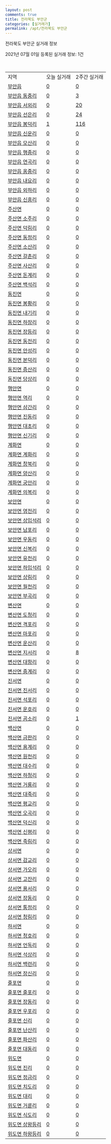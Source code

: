 ```yaml
---
layout: post
comments: true
title: 전라북도 부안군
categories: [실거래가]
permalink: /apt/전라북도 부안군
---
```


전라북도 부안군 실거래 정보

2021년 07월 01일 등록된 실거래 정보: 1건

<script type="text/javascript">
  google.charts.load('current', {'packages':['corechart']});
  google.charts.setOnLoadCallback(drawChart);

  function drawChart() {
    var data = google.visualization.arrayToDataTable([['거래일', '매매', '전월세', '전매'], ['21-02', 16, 24, 0], ['21-03', 32, 11, 1], ['21-04', 32, 7, 0], ['21-05', 20, 8, 2], ['21-06', 12, 5, 2]]);

    var options = {
      title: '최근 유형별 거래량 추이',
      legend: { position: 'bottom' }
    };

    var chart = new google.visualization.LineChart(document.getElementById('columnchart_material'));
    chart.draw(data, (options));
  }
</script>

<div id="columnchart_material" style="width: 95%; margin-left: -35px"></div>
<br>
<table class="sortable">
  <tr>
    <td>지역</td>
    <td>오늘 실거래</td>
    <td>2주간 실거래</td>
  </tr>

  
  <tr class="item">
    <td><a href="전라북도 부안군 부안읍">부안읍</a></td>
    <td><a href="전라북도 부안군 부안읍">0</a></td>
    <td><a href="전라북도 부안군 부안읍">0</a></td>
  </tr>
    

  <tr class="item">
    <td><a href="전라북도 부안군 부안읍 동중리">부안읍 동중리</a></td>
    <td><a href="전라북도 부안군 부안읍 동중리">0</a></td>
    <td><a href="전라북도 부안군 부안읍 동중리">3</a></td>
  </tr>
    

  <tr class="item">
    <td><a href="전라북도 부안군 부안읍 서외리">부안읍 서외리</a></td>
    <td><a href="전라북도 부안군 부안읍 서외리">0</a></td>
    <td><a href="전라북도 부안군 부안읍 서외리">20</a></td>
  </tr>
    

  <tr class="item">
    <td><a href="전라북도 부안군 부안읍 선은리">부안읍 선은리</a></td>
    <td><a href="전라북도 부안군 부안읍 선은리">0</a></td>
    <td><a href="전라북도 부안군 부안읍 선은리">24</a></td>
  </tr>
    

  <tr class="item">
    <td><a href="전라북도 부안군 부안읍 봉덕리">부안읍 봉덕리</a></td>
    <td><a href="전라북도 부안군 부안읍 봉덕리">1</a></td>
    <td><a href="전라북도 부안군 부안읍 봉덕리">116</a></td>
  </tr>
    

  <tr class="item">
    <td><a href="전라북도 부안군 부안읍 신운리">부안읍 신운리</a></td>
    <td><a href="전라북도 부안군 부안읍 신운리">0</a></td>
    <td><a href="전라북도 부안군 부안읍 신운리">0</a></td>
  </tr>
    

  <tr class="item">
    <td><a href="전라북도 부안군 부안읍 모산리">부안읍 모산리</a></td>
    <td><a href="전라북도 부안군 부안읍 모산리">0</a></td>
    <td><a href="전라북도 부안군 부안읍 모산리">0</a></td>
  </tr>
    

  <tr class="item">
    <td><a href="전라북도 부안군 부안읍 행중리">부안읍 행중리</a></td>
    <td><a href="전라북도 부안군 부안읍 행중리">0</a></td>
    <td><a href="전라북도 부안군 부안읍 행중리">0</a></td>
  </tr>
    

  <tr class="item">
    <td><a href="전라북도 부안군 부안읍 연곡리">부안읍 연곡리</a></td>
    <td><a href="전라북도 부안군 부안읍 연곡리">0</a></td>
    <td><a href="전라북도 부안군 부안읍 연곡리">0</a></td>
  </tr>
    

  <tr class="item">
    <td><a href="전라북도 부안군 부안읍 옹중리">부안읍 옹중리</a></td>
    <td><a href="전라북도 부안군 부안읍 옹중리">0</a></td>
    <td><a href="전라북도 부안군 부안읍 옹중리">0</a></td>
  </tr>
    

  <tr class="item">
    <td><a href="전라북도 부안군 부안읍 내요리">부안읍 내요리</a></td>
    <td><a href="전라북도 부안군 부안읍 내요리">0</a></td>
    <td><a href="전라북도 부안군 부안읍 내요리">0</a></td>
  </tr>
    

  <tr class="item">
    <td><a href="전라북도 부안군 부안읍 외하리">부안읍 외하리</a></td>
    <td><a href="전라북도 부안군 부안읍 외하리">0</a></td>
    <td><a href="전라북도 부안군 부안읍 외하리">0</a></td>
  </tr>
    

  <tr class="item">
    <td><a href="전라북도 부안군 부안읍 신흥리">부안읍 신흥리</a></td>
    <td><a href="전라북도 부안군 부안읍 신흥리">0</a></td>
    <td><a href="전라북도 부안군 부안읍 신흥리">0</a></td>
  </tr>
    

  <tr class="item">
    <td><a href="전라북도 부안군 주산면">주산면</a></td>
    <td><a href="전라북도 부안군 주산면">0</a></td>
    <td><a href="전라북도 부안군 주산면">0</a></td>
  </tr>
    

  <tr class="item">
    <td><a href="전라북도 부안군 주산면 소주리">주산면 소주리</a></td>
    <td><a href="전라북도 부안군 주산면 소주리">0</a></td>
    <td><a href="전라북도 부안군 주산면 소주리">0</a></td>
  </tr>
    

  <tr class="item">
    <td><a href="전라북도 부안군 주산면 덕림리">주산면 덕림리</a></td>
    <td><a href="전라북도 부안군 주산면 덕림리">0</a></td>
    <td><a href="전라북도 부안군 주산면 덕림리">0</a></td>
  </tr>
    

  <tr class="item">
    <td><a href="전라북도 부안군 주산면 동정리">주산면 동정리</a></td>
    <td><a href="전라북도 부안군 주산면 동정리">0</a></td>
    <td><a href="전라북도 부안군 주산면 동정리">0</a></td>
  </tr>
    

  <tr class="item">
    <td><a href="전라북도 부안군 주산면 소산리">주산면 소산리</a></td>
    <td><a href="전라북도 부안군 주산면 소산리">0</a></td>
    <td><a href="전라북도 부안군 주산면 소산리">0</a></td>
  </tr>
    

  <tr class="item">
    <td><a href="전라북도 부안군 주산면 갈촌리">주산면 갈촌리</a></td>
    <td><a href="전라북도 부안군 주산면 갈촌리">0</a></td>
    <td><a href="전라북도 부안군 주산면 갈촌리">0</a></td>
  </tr>
    

  <tr class="item">
    <td><a href="전라북도 부안군 주산면 사산리">주산면 사산리</a></td>
    <td><a href="전라북도 부안군 주산면 사산리">0</a></td>
    <td><a href="전라북도 부안군 주산면 사산리">0</a></td>
  </tr>
    

  <tr class="item">
    <td><a href="전라북도 부안군 주산면 돈계리">주산면 돈계리</a></td>
    <td><a href="전라북도 부안군 주산면 돈계리">0</a></td>
    <td><a href="전라북도 부안군 주산면 돈계리">0</a></td>
  </tr>
    

  <tr class="item">
    <td><a href="전라북도 부안군 주산면 백석리">주산면 백석리</a></td>
    <td><a href="전라북도 부안군 주산면 백석리">0</a></td>
    <td><a href="전라북도 부안군 주산면 백석리">0</a></td>
  </tr>
    

  <tr class="item">
    <td><a href="전라북도 부안군 동진면">동진면</a></td>
    <td><a href="전라북도 부안군 동진면">0</a></td>
    <td><a href="전라북도 부안군 동진면">0</a></td>
  </tr>
    

  <tr class="item">
    <td><a href="전라북도 부안군 동진면 봉황리">동진면 봉황리</a></td>
    <td><a href="전라북도 부안군 동진면 봉황리">0</a></td>
    <td><a href="전라북도 부안군 동진면 봉황리">0</a></td>
  </tr>
    

  <tr class="item">
    <td><a href="전라북도 부안군 동진면 내기리">동진면 내기리</a></td>
    <td><a href="전라북도 부안군 동진면 내기리">0</a></td>
    <td><a href="전라북도 부안군 동진면 내기리">0</a></td>
  </tr>
    

  <tr class="item">
    <td><a href="전라북도 부안군 동진면 하장리">동진면 하장리</a></td>
    <td><a href="전라북도 부안군 동진면 하장리">0</a></td>
    <td><a href="전라북도 부안군 동진면 하장리">0</a></td>
  </tr>
    

  <tr class="item">
    <td><a href="전라북도 부안군 동진면 장등리">동진면 장등리</a></td>
    <td><a href="전라북도 부안군 동진면 장등리">0</a></td>
    <td><a href="전라북도 부안군 동진면 장등리">0</a></td>
  </tr>
    

  <tr class="item">
    <td><a href="전라북도 부안군 동진면 동전리">동진면 동전리</a></td>
    <td><a href="전라북도 부안군 동진면 동전리">0</a></td>
    <td><a href="전라북도 부안군 동진면 동전리">0</a></td>
  </tr>
    

  <tr class="item">
    <td><a href="전라북도 부안군 동진면 안성리">동진면 안성리</a></td>
    <td><a href="전라북도 부안군 동진면 안성리">0</a></td>
    <td><a href="전라북도 부안군 동진면 안성리">0</a></td>
  </tr>
    

  <tr class="item">
    <td><a href="전라북도 부안군 동진면 본덕리">동진면 본덕리</a></td>
    <td><a href="전라북도 부안군 동진면 본덕리">0</a></td>
    <td><a href="전라북도 부안군 동진면 본덕리">0</a></td>
  </tr>
    

  <tr class="item">
    <td><a href="전라북도 부안군 동진면 증산리">동진면 증산리</a></td>
    <td><a href="전라북도 부안군 동진면 증산리">0</a></td>
    <td><a href="전라북도 부안군 동진면 증산리">0</a></td>
  </tr>
    

  <tr class="item">
    <td><a href="전라북도 부안군 동진면 당상리">동진면 당상리</a></td>
    <td><a href="전라북도 부안군 동진면 당상리">0</a></td>
    <td><a href="전라북도 부안군 동진면 당상리">0</a></td>
  </tr>
    

  <tr class="item">
    <td><a href="전라북도 부안군 행안면">행안면</a></td>
    <td><a href="전라북도 부안군 행안면">0</a></td>
    <td><a href="전라북도 부안군 행안면">0</a></td>
  </tr>
    

  <tr class="item">
    <td><a href="전라북도 부안군 행안면 역리">행안면 역리</a></td>
    <td><a href="전라북도 부안군 행안면 역리">0</a></td>
    <td><a href="전라북도 부안군 행안면 역리">0</a></td>
  </tr>
    

  <tr class="item">
    <td><a href="전라북도 부안군 행안면 삼간리">행안면 삼간리</a></td>
    <td><a href="전라북도 부안군 행안면 삼간리">0</a></td>
    <td><a href="전라북도 부안군 행안면 삼간리">0</a></td>
  </tr>
    

  <tr class="item">
    <td><a href="전라북도 부안군 행안면 진동리">행안면 진동리</a></td>
    <td><a href="전라북도 부안군 행안면 진동리">0</a></td>
    <td><a href="전라북도 부안군 행안면 진동리">0</a></td>
  </tr>
    

  <tr class="item">
    <td><a href="전라북도 부안군 행안면 대초리">행안면 대초리</a></td>
    <td><a href="전라북도 부안군 행안면 대초리">0</a></td>
    <td><a href="전라북도 부안군 행안면 대초리">0</a></td>
  </tr>
    

  <tr class="item">
    <td><a href="전라북도 부안군 행안면 신기리">행안면 신기리</a></td>
    <td><a href="전라북도 부안군 행안면 신기리">0</a></td>
    <td><a href="전라북도 부안군 행안면 신기리">0</a></td>
  </tr>
    

  <tr class="item">
    <td><a href="전라북도 부안군 계화면">계화면</a></td>
    <td><a href="전라북도 부안군 계화면">0</a></td>
    <td><a href="전라북도 부안군 계화면">0</a></td>
  </tr>
    

  <tr class="item">
    <td><a href="전라북도 부안군 계화면 계화리">계화면 계화리</a></td>
    <td><a href="전라북도 부안군 계화면 계화리">0</a></td>
    <td><a href="전라북도 부안군 계화면 계화리">0</a></td>
  </tr>
    

  <tr class="item">
    <td><a href="전라북도 부안군 계화면 창북리">계화면 창북리</a></td>
    <td><a href="전라북도 부안군 계화면 창북리">0</a></td>
    <td><a href="전라북도 부안군 계화면 창북리">0</a></td>
  </tr>
    

  <tr class="item">
    <td><a href="전라북도 부안군 계화면 양산리">계화면 양산리</a></td>
    <td><a href="전라북도 부안군 계화면 양산리">0</a></td>
    <td><a href="전라북도 부안군 계화면 양산리">0</a></td>
  </tr>
    

  <tr class="item">
    <td><a href="전라북도 부안군 계화면 궁안리">계화면 궁안리</a></td>
    <td><a href="전라북도 부안군 계화면 궁안리">0</a></td>
    <td><a href="전라북도 부안군 계화면 궁안리">0</a></td>
  </tr>
    

  <tr class="item">
    <td><a href="전라북도 부안군 계화면 의복리">계화면 의복리</a></td>
    <td><a href="전라북도 부안군 계화면 의복리">0</a></td>
    <td><a href="전라북도 부안군 계화면 의복리">0</a></td>
  </tr>
    

  <tr class="item">
    <td><a href="전라북도 부안군 보안면">보안면</a></td>
    <td><a href="전라북도 부안군 보안면">0</a></td>
    <td><a href="전라북도 부안군 보안면">0</a></td>
  </tr>
    

  <tr class="item">
    <td><a href="전라북도 부안군 보안면 영전리">보안면 영전리</a></td>
    <td><a href="전라북도 부안군 보안면 영전리">0</a></td>
    <td><a href="전라북도 부안군 보안면 영전리">0</a></td>
  </tr>
    

  <tr class="item">
    <td><a href="전라북도 부안군 보안면 상입석리">보안면 상입석리</a></td>
    <td><a href="전라북도 부안군 보안면 상입석리">0</a></td>
    <td><a href="전라북도 부안군 보안면 상입석리">0</a></td>
  </tr>
    

  <tr class="item">
    <td><a href="전라북도 부안군 보안면 남포리">보안면 남포리</a></td>
    <td><a href="전라북도 부안군 보안면 남포리">0</a></td>
    <td><a href="전라북도 부안군 보안면 남포리">0</a></td>
  </tr>
    

  <tr class="item">
    <td><a href="전라북도 부안군 보안면 우동리">보안면 우동리</a></td>
    <td><a href="전라북도 부안군 보안면 우동리">0</a></td>
    <td><a href="전라북도 부안군 보안면 우동리">0</a></td>
  </tr>
    

  <tr class="item">
    <td><a href="전라북도 부안군 보안면 신복리">보안면 신복리</a></td>
    <td><a href="전라북도 부안군 보안면 신복리">0</a></td>
    <td><a href="전라북도 부안군 보안면 신복리">0</a></td>
  </tr>
    

  <tr class="item">
    <td><a href="전라북도 부안군 보안면 유천리">보안면 유천리</a></td>
    <td><a href="전라북도 부안군 보안면 유천리">0</a></td>
    <td><a href="전라북도 부안군 보안면 유천리">0</a></td>
  </tr>
    

  <tr class="item">
    <td><a href="전라북도 부안군 보안면 하입석리">보안면 하입석리</a></td>
    <td><a href="전라북도 부안군 보안면 하입석리">0</a></td>
    <td><a href="전라북도 부안군 보안면 하입석리">0</a></td>
  </tr>
    

  <tr class="item">
    <td><a href="전라북도 부안군 보안면 상림리">보안면 상림리</a></td>
    <td><a href="전라북도 부안군 보안면 상림리">0</a></td>
    <td><a href="전라북도 부안군 보안면 상림리">0</a></td>
  </tr>
    

  <tr class="item">
    <td><a href="전라북도 부안군 보안면 월천리">보안면 월천리</a></td>
    <td><a href="전라북도 부안군 보안면 월천리">0</a></td>
    <td><a href="전라북도 부안군 보안면 월천리">0</a></td>
  </tr>
    

  <tr class="item">
    <td><a href="전라북도 부안군 보안면 부곡리">보안면 부곡리</a></td>
    <td><a href="전라북도 부안군 보안면 부곡리">0</a></td>
    <td><a href="전라북도 부안군 보안면 부곡리">0</a></td>
  </tr>
    

  <tr class="item">
    <td><a href="전라북도 부안군 변산면">변산면</a></td>
    <td><a href="전라북도 부안군 변산면">0</a></td>
    <td><a href="전라북도 부안군 변산면">0</a></td>
  </tr>
    

  <tr class="item">
    <td><a href="전라북도 부안군 변산면 도청리">변산면 도청리</a></td>
    <td><a href="전라북도 부안군 변산면 도청리">0</a></td>
    <td><a href="전라북도 부안군 변산면 도청리">0</a></td>
  </tr>
    

  <tr class="item">
    <td><a href="전라북도 부안군 변산면 격포리">변산면 격포리</a></td>
    <td><a href="전라북도 부안군 변산면 격포리">0</a></td>
    <td><a href="전라북도 부안군 변산면 격포리">0</a></td>
  </tr>
    

  <tr class="item">
    <td><a href="전라북도 부안군 변산면 마포리">변산면 마포리</a></td>
    <td><a href="전라북도 부안군 변산면 마포리">0</a></td>
    <td><a href="전라북도 부안군 변산면 마포리">0</a></td>
  </tr>
    

  <tr class="item">
    <td><a href="전라북도 부안군 변산면 운산리">변산면 운산리</a></td>
    <td><a href="전라북도 부안군 변산면 운산리">0</a></td>
    <td><a href="전라북도 부안군 변산면 운산리">0</a></td>
  </tr>
    

  <tr class="item">
    <td><a href="전라북도 부안군 변산면 지서리">변산면 지서리</a></td>
    <td><a href="전라북도 부안군 변산면 지서리">0</a></td>
    <td><a href="전라북도 부안군 변산면 지서리">8</a></td>
  </tr>
    

  <tr class="item">
    <td><a href="전라북도 부안군 변산면 대항리">변산면 대항리</a></td>
    <td><a href="전라북도 부안군 변산면 대항리">0</a></td>
    <td><a href="전라북도 부안군 변산면 대항리">0</a></td>
  </tr>
    

  <tr class="item">
    <td><a href="전라북도 부안군 변산면 중계리">변산면 중계리</a></td>
    <td><a href="전라북도 부안군 변산면 중계리">0</a></td>
    <td><a href="전라북도 부안군 변산면 중계리">0</a></td>
  </tr>
    

  <tr class="item">
    <td><a href="전라북도 부안군 진서면">진서면</a></td>
    <td><a href="전라북도 부안군 진서면">0</a></td>
    <td><a href="전라북도 부안군 진서면">0</a></td>
  </tr>
    

  <tr class="item">
    <td><a href="전라북도 부안군 진서면 진서리">진서면 진서리</a></td>
    <td><a href="전라북도 부안군 진서면 진서리">0</a></td>
    <td><a href="전라북도 부안군 진서면 진서리">0</a></td>
  </tr>
    

  <tr class="item">
    <td><a href="전라북도 부안군 진서면 석포리">진서면 석포리</a></td>
    <td><a href="전라북도 부안군 진서면 석포리">0</a></td>
    <td><a href="전라북도 부안군 진서면 석포리">0</a></td>
  </tr>
    

  <tr class="item">
    <td><a href="전라북도 부안군 진서면 운호리">진서면 운호리</a></td>
    <td><a href="전라북도 부안군 진서면 운호리">0</a></td>
    <td><a href="전라북도 부안군 진서면 운호리">0</a></td>
  </tr>
    

  <tr class="item">
    <td><a href="전라북도 부안군 진서면 곰소리">진서면 곰소리</a></td>
    <td><a href="전라북도 부안군 진서면 곰소리">0</a></td>
    <td><a href="전라북도 부안군 진서면 곰소리">1</a></td>
  </tr>
    

  <tr class="item">
    <td><a href="전라북도 부안군 백산면">백산면</a></td>
    <td><a href="전라북도 부안군 백산면">0</a></td>
    <td><a href="전라북도 부안군 백산면">0</a></td>
  </tr>
    

  <tr class="item">
    <td><a href="전라북도 부안군 백산면 금판리">백산면 금판리</a></td>
    <td><a href="전라북도 부안군 백산면 금판리">0</a></td>
    <td><a href="전라북도 부안군 백산면 금판리">0</a></td>
  </tr>
    

  <tr class="item">
    <td><a href="전라북도 부안군 백산면 용계리">백산면 용계리</a></td>
    <td><a href="전라북도 부안군 백산면 용계리">0</a></td>
    <td><a href="전라북도 부안군 백산면 용계리">0</a></td>
  </tr>
    

  <tr class="item">
    <td><a href="전라북도 부안군 백산면 원천리">백산면 원천리</a></td>
    <td><a href="전라북도 부안군 백산면 원천리">0</a></td>
    <td><a href="전라북도 부안군 백산면 원천리">0</a></td>
  </tr>
    

  <tr class="item">
    <td><a href="전라북도 부안군 백산면 대수리">백산면 대수리</a></td>
    <td><a href="전라북도 부안군 백산면 대수리">0</a></td>
    <td><a href="전라북도 부안군 백산면 대수리">0</a></td>
  </tr>
    

  <tr class="item">
    <td><a href="전라북도 부안군 백산면 하청리">백산면 하청리</a></td>
    <td><a href="전라북도 부안군 백산면 하청리">0</a></td>
    <td><a href="전라북도 부안군 백산면 하청리">0</a></td>
  </tr>
    

  <tr class="item">
    <td><a href="전라북도 부안군 백산면 거룡리">백산면 거룡리</a></td>
    <td><a href="전라북도 부안군 백산면 거룡리">0</a></td>
    <td><a href="전라북도 부안군 백산면 거룡리">0</a></td>
  </tr>
    

  <tr class="item">
    <td><a href="전라북도 부안군 백산면 대죽리">백산면 대죽리</a></td>
    <td><a href="전라북도 부안군 백산면 대죽리">0</a></td>
    <td><a href="전라북도 부안군 백산면 대죽리">0</a></td>
  </tr>
    

  <tr class="item">
    <td><a href="전라북도 부안군 백산면 평교리">백산면 평교리</a></td>
    <td><a href="전라북도 부안군 백산면 평교리">0</a></td>
    <td><a href="전라북도 부안군 백산면 평교리">0</a></td>
  </tr>
    

  <tr class="item">
    <td><a href="전라북도 부안군 백산면 오곡리">백산면 오곡리</a></td>
    <td><a href="전라북도 부안군 백산면 오곡리">0</a></td>
    <td><a href="전라북도 부안군 백산면 오곡리">0</a></td>
  </tr>
    

  <tr class="item">
    <td><a href="전라북도 부안군 백산면 덕신리">백산면 덕신리</a></td>
    <td><a href="전라북도 부안군 백산면 덕신리">0</a></td>
    <td><a href="전라북도 부안군 백산면 덕신리">0</a></td>
  </tr>
    

  <tr class="item">
    <td><a href="전라북도 부안군 백산면 신평리">백산면 신평리</a></td>
    <td><a href="전라북도 부안군 백산면 신평리">0</a></td>
    <td><a href="전라북도 부안군 백산면 신평리">0</a></td>
  </tr>
    

  <tr class="item">
    <td><a href="전라북도 부안군 백산면 죽림리">백산면 죽림리</a></td>
    <td><a href="전라북도 부안군 백산면 죽림리">0</a></td>
    <td><a href="전라북도 부안군 백산면 죽림리">0</a></td>
  </tr>
    

  <tr class="item">
    <td><a href="전라북도 부안군 상서면">상서면</a></td>
    <td><a href="전라북도 부안군 상서면">0</a></td>
    <td><a href="전라북도 부안군 상서면">0</a></td>
  </tr>
    

  <tr class="item">
    <td><a href="전라북도 부안군 상서면 감교리">상서면 감교리</a></td>
    <td><a href="전라북도 부안군 상서면 감교리">0</a></td>
    <td><a href="전라북도 부안군 상서면 감교리">0</a></td>
  </tr>
    

  <tr class="item">
    <td><a href="전라북도 부안군 상서면 가오리">상서면 가오리</a></td>
    <td><a href="전라북도 부안군 상서면 가오리">0</a></td>
    <td><a href="전라북도 부안군 상서면 가오리">0</a></td>
  </tr>
    

  <tr class="item">
    <td><a href="전라북도 부안군 상서면 고잔리">상서면 고잔리</a></td>
    <td><a href="전라북도 부안군 상서면 고잔리">0</a></td>
    <td><a href="전라북도 부안군 상서면 고잔리">0</a></td>
  </tr>
    

  <tr class="item">
    <td><a href="전라북도 부안군 상서면 용서리">상서면 용서리</a></td>
    <td><a href="전라북도 부안군 상서면 용서리">0</a></td>
    <td><a href="전라북도 부안군 상서면 용서리">0</a></td>
  </tr>
    

  <tr class="item">
    <td><a href="전라북도 부안군 상서면 장동리">상서면 장동리</a></td>
    <td><a href="전라북도 부안군 상서면 장동리">0</a></td>
    <td><a href="전라북도 부안군 상서면 장동리">0</a></td>
  </tr>
    

  <tr class="item">
    <td><a href="전라북도 부안군 상서면 통정리">상서면 통정리</a></td>
    <td><a href="전라북도 부안군 상서면 통정리">0</a></td>
    <td><a href="전라북도 부안군 상서면 통정리">0</a></td>
  </tr>
    

  <tr class="item">
    <td><a href="전라북도 부안군 상서면 청림리">상서면 청림리</a></td>
    <td><a href="전라북도 부안군 상서면 청림리">0</a></td>
    <td><a href="전라북도 부안군 상서면 청림리">0</a></td>
  </tr>
    

  <tr class="item">
    <td><a href="전라북도 부안군 하서면">하서면</a></td>
    <td><a href="전라북도 부안군 하서면">0</a></td>
    <td><a href="전라북도 부안군 하서면">0</a></td>
  </tr>
    

  <tr class="item">
    <td><a href="전라북도 부안군 하서면 청호리">하서면 청호리</a></td>
    <td><a href="전라북도 부안군 하서면 청호리">0</a></td>
    <td><a href="전라북도 부안군 하서면 청호리">0</a></td>
  </tr>
    

  <tr class="item">
    <td><a href="전라북도 부안군 하서면 언독리">하서면 언독리</a></td>
    <td><a href="전라북도 부안군 하서면 언독리">0</a></td>
    <td><a href="전라북도 부안군 하서면 언독리">0</a></td>
  </tr>
    

  <tr class="item">
    <td><a href="전라북도 부안군 하서면 석상리">하서면 석상리</a></td>
    <td><a href="전라북도 부안군 하서면 석상리">0</a></td>
    <td><a href="전라북도 부안군 하서면 석상리">0</a></td>
  </tr>
    

  <tr class="item">
    <td><a href="전라북도 부안군 하서면 백련리">하서면 백련리</a></td>
    <td><a href="전라북도 부안군 하서면 백련리">0</a></td>
    <td><a href="전라북도 부안군 하서면 백련리">0</a></td>
  </tr>
    

  <tr class="item">
    <td><a href="전라북도 부안군 하서면 장신리">하서면 장신리</a></td>
    <td><a href="전라북도 부안군 하서면 장신리">0</a></td>
    <td><a href="전라북도 부안군 하서면 장신리">0</a></td>
  </tr>
    

  <tr class="item">
    <td><a href="전라북도 부안군 줄포면">줄포면</a></td>
    <td><a href="전라북도 부안군 줄포면">0</a></td>
    <td><a href="전라북도 부안군 줄포면">0</a></td>
  </tr>
    

  <tr class="item">
    <td><a href="전라북도 부안군 줄포면 줄포리">줄포면 줄포리</a></td>
    <td><a href="전라북도 부안군 줄포면 줄포리">0</a></td>
    <td><a href="전라북도 부안군 줄포면 줄포리">0</a></td>
  </tr>
    

  <tr class="item">
    <td><a href="전라북도 부안군 줄포면 장동리">줄포면 장동리</a></td>
    <td><a href="전라북도 부안군 줄포면 장동리">0</a></td>
    <td><a href="전라북도 부안군 줄포면 장동리">0</a></td>
  </tr>
    

  <tr class="item">
    <td><a href="전라북도 부안군 줄포면 우포리">줄포면 우포리</a></td>
    <td><a href="전라북도 부안군 줄포면 우포리">0</a></td>
    <td><a href="전라북도 부안군 줄포면 우포리">0</a></td>
  </tr>
    

  <tr class="item">
    <td><a href="전라북도 부안군 줄포면 신리">줄포면 신리</a></td>
    <td><a href="전라북도 부안군 줄포면 신리">0</a></td>
    <td><a href="전라북도 부안군 줄포면 신리">0</a></td>
  </tr>
    

  <tr class="item">
    <td><a href="전라북도 부안군 줄포면 난산리">줄포면 난산리</a></td>
    <td><a href="전라북도 부안군 줄포면 난산리">0</a></td>
    <td><a href="전라북도 부안군 줄포면 난산리">0</a></td>
  </tr>
    

  <tr class="item">
    <td><a href="전라북도 부안군 줄포면 파산리">줄포면 파산리</a></td>
    <td><a href="전라북도 부안군 줄포면 파산리">0</a></td>
    <td><a href="전라북도 부안군 줄포면 파산리">0</a></td>
  </tr>
    

  <tr class="item">
    <td><a href="전라북도 부안군 줄포면 대동리">줄포면 대동리</a></td>
    <td><a href="전라북도 부안군 줄포면 대동리">0</a></td>
    <td><a href="전라북도 부안군 줄포면 대동리">0</a></td>
  </tr>
    

  <tr class="item">
    <td><a href="전라북도 부안군 위도면">위도면</a></td>
    <td><a href="전라북도 부안군 위도면">0</a></td>
    <td><a href="전라북도 부안군 위도면">0</a></td>
  </tr>
    

  <tr class="item">
    <td><a href="전라북도 부안군 위도면 진리">위도면 진리</a></td>
    <td><a href="전라북도 부안군 위도면 진리">0</a></td>
    <td><a href="전라북도 부안군 위도면 진리">0</a></td>
  </tr>
    

  <tr class="item">
    <td><a href="전라북도 부안군 위도면 정금리">위도면 정금리</a></td>
    <td><a href="전라북도 부안군 위도면 정금리">0</a></td>
    <td><a href="전라북도 부안군 위도면 정금리">0</a></td>
  </tr>
    

  <tr class="item">
    <td><a href="전라북도 부안군 위도면 치도리">위도면 치도리</a></td>
    <td><a href="전라북도 부안군 위도면 치도리">0</a></td>
    <td><a href="전라북도 부안군 위도면 치도리">0</a></td>
  </tr>
    

  <tr class="item">
    <td><a href="전라북도 부안군 위도면 대리">위도면 대리</a></td>
    <td><a href="전라북도 부안군 위도면 대리">0</a></td>
    <td><a href="전라북도 부안군 위도면 대리">0</a></td>
  </tr>
    

  <tr class="item">
    <td><a href="전라북도 부안군 위도면 거륜리">위도면 거륜리</a></td>
    <td><a href="전라북도 부안군 위도면 거륜리">0</a></td>
    <td><a href="전라북도 부안군 위도면 거륜리">0</a></td>
  </tr>
    

  <tr class="item">
    <td><a href="전라북도 부안군 위도면 식도리">위도면 식도리</a></td>
    <td><a href="전라북도 부안군 위도면 식도리">0</a></td>
    <td><a href="전라북도 부안군 위도면 식도리">0</a></td>
  </tr>
    

  <tr class="item">
    <td><a href="전라북도 부안군 위도면 상왕등리">위도면 상왕등리</a></td>
    <td><a href="전라북도 부안군 위도면 상왕등리">0</a></td>
    <td><a href="전라북도 부안군 위도면 상왕등리">0</a></td>
  </tr>
    

  <tr class="item">
    <td><a href="전라북도 부안군 위도면 하왕등리">위도면 하왕등리</a></td>
    <td><a href="전라북도 부안군 위도면 하왕등리">0</a></td>
    <td><a href="전라북도 부안군 위도면 하왕등리">0</a></td>
  </tr>
    


</table>


    